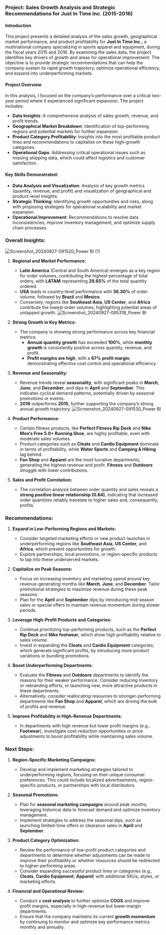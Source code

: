 ### Project: **Sales Growth Analysis and Strategic Recommendations for Just In Time Inc. (2015-2016)**

#### **Introduction**
This project presents a detailed analysis of the sales growth, geographical market performance, and product profitability for **Just In Time Inc.**, a multinational company specializing in sports apparel and equipment, during the fiscal years 2015 and 2016. By examining the sales data, the project identifies key drivers of growth and areas for operational improvement. The objective is to provide strategic recommendations that can help the company sustain its rapid growth trajectory, optimize operational efficiency, and expand into underperforming markets.

#### **Project Overview**
In this analysis, I focused on the company’s performance over a critical two-year period where it experienced significant expansion. The project includes:

- **Data Insights**: A comprehensive analysis of sales growth, revenue, and profit trends.
- **Geographical Market Breakdown**: Identification of top-performing regions and potential markets for further expansion.
- **Product Category Profitability**: Insights into the most profitable product lines and recommendations to capitalize on these high-growth categories.
- **Operational Gaps**: Addressing critical operational issues such as missing shipping data, which could affect logistics and customer satisfaction.
  


#### **Key Skills Demonstrated**:
- **Data Analysis and Visualization**: Analysis of key growth metrics (quantity, revenue, and profit) and visualization of geographical and product-level insights.
- **Strategic Thinking**: Identifying growth opportunities and risks, along with proposing strategies for operational scalability and market expansion.
- **Operational Improvement**: Recommendations to resolve data inconsistencies, improve inventory management, and optimize supply chain processes.
### **Overall Insights:**
![Screenshot_20240927-091520_Power BI (1)](https://github.com/user-attachments/assets/e51ef5b3-71b9-4194-b40c-dcec334c1be4)

1. **Regional and Market Performance:**
   - **Latin America** (Central and South America) emerges as a key region for order volumes, contributing the highest percentage of total orders, with **LATAM** representing **29.65%** of the total quantity ordered.
   - **USA** leads in country-level performance with **36.30%** of order volume, followed by **Brazil** and **Mexico**. 
   - Conversely, regions like **Southeast Asia**, **US Center**, and **Africa** contribute the lowest order volumes, highlighting potential areas of untapped growth.
![Screenshot_20240927-095318_Power BI](https://github.com/user-attachments/assets/eeeaa6f5-e9c0-4fb7-8ff7-e52b45ad8bce)


2. **Strong Growth in Key Metrics:**
   - The company is showing strong performance across key financial metrics:
     - **Annual quantity growth** has exceeded **100%**, while **monthly growth** is consistently positive across quantity, revenue, and profit.
     - **Profit margins are high**, with a **67% profit margin**, demonstrating effective cost control and operational efficiency.

3. **Revenue and Seasonality:**
   - Revenue trends reveal **seasonality**, with significant peaks in **March**, **June**, and **December**, and dips in **April** and **September**. This indicates cyclical demand patterns, potentially driven by seasonal promotions or events.
   - **2016** outperforms **2015**, further supporting the company’s strong annual growth trajectory.
![Screenshot_20240927-091530_Power BI](https://github.com/user-attachments/assets/28b10da8-c71f-40ca-9e36-19c5e1b2fb32)

4. **Product Performance:**
   - Certain fitness products, like **Perfect Fitness Rip Deck** and **Nike Men’s Free 5.0+ Running Shoe**, are highly profitable, even with moderate sales volumes.
   - Product categories such as **Cleats** and **Cardio Equipment** dominate in terms of profitability, while **Water Sports** and **Camping & Hiking** lag behind.
   - **Fan Shop** and **Apparel** are the most lucrative departments, generating the highest revenue and profit. **Fitness** and **Outdoors** struggle with lower contributions.

5. **Sales and Profit Correlation:**
   - The correlation analysis between order quantity and sales reveals a **strong positive linear relationship (0.84)**, indicating that increased order quantities reliably translate to higher sales and, consequently, profits.

### **Recommendations:**

1. **Expand in Low-Performing Regions and Markets:**
   - Consider targeted marketing efforts or new product launches in underperforming regions like **Southeast Asia**, **US Center**, and **Africa**, which present opportunities for growth.
   - Explore partnerships, local promotions, or region-specific products to tap into these underserved markets.

2. **Capitalize on Peak Seasons:**
   - Focus on increasing inventory and marketing spend around key revenue-generating months like **March**, **June**, and **December**. Tailor promotional strategies to maximize revenue during these peak seasons.
   - Plan for the **April** and **September** dips by introducing mid-season sales or special offers to maintain revenue momentum during slower periods.

3. **Leverage High-Profit Products and Categories:**
   - Continue prioritizing top-performing products, such as the **Perfect Rip Deck** and **Nike footwear**, which show high profitability relative to sales volume.
   - Invest in expanding the **Cleats** and **Cardio Equipment** categories, which generate significant profits, by introducing more product variations or bundling promotions.

4. **Boost Underperforming Departments:**
   - Evaluate the **Fitness** and **Outdoors** departments to identify the reasons for their weaker performance. Consider reducing inventory or rebranding efforts, or launching new, more attractive products in these departments.
   - Alternatively, consider reallocating resources to stronger-performing departments like **Fan Shop** and **Apparel**, which are driving the bulk of profits and revenue.

5. **Improve Profitability in High-Revenue Departments:**
   - In departments with high revenue but lower profit margins (e.g., **Footwear**), investigate cost-reduction opportunities or price adjustments to boost profitability while maintaining sales volume.

### **Next Steps:**

1. **Region-Specific Marketing Campaigns:**
   - Develop and implement marketing strategies tailored to underperforming regions, focusing on their unique consumer preferences. This could include localized advertisements, region-specific products, or partnerships with local distributors.
   
2. **Seasonal Promotions:**
   - Plan for **seasonal marketing campaigns** around peak months, leveraging historical data to forecast demand and optimize inventory management.
   - Implement strategies to address the seasonal dips, such as launching limited-time offers or clearance sales in **April** and **September**.

3. **Product Category Optimization:**
   - Review the performance of low-profit product categories and departments to determine whether adjustments can be made to improve their profitability or whether resources should be redirected to higher-performing areas.
   - Consider expanding successful product lines or categories (e.g., **Cleats**, **Cardio Equipment**, **Apparel**) with additional SKUs, styles, or marketing efforts.

4. **Financial and Operational Review:**
   - Conduct a **cost analysis** to further optimize **COGS** and improve profit margins, especially in high-revenue but lower-margin departments.
   - Ensure that the company maintains its current **growth momentum** by continuing to monitor and optimize key performance metrics monthly and annually.

